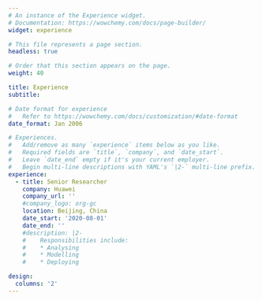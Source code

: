 ```yaml
---
# An instance of the Experience widget.
# Documentation: https://wowchemy.com/docs/page-builder/
widget: experience

# This file represents a page section.
headless: true

# Order that this section appears on the page.
weight: 40

title: Experience
subtitle:

# Date format for experience
#   Refer to https://wowchemy.com/docs/customization/#date-format
date_format: Jan 2006

# Experiences.
#   Add/remove as many `experience` items below as you like.
#   Required fields are `title`, `company`, and `date_start`.
#   Leave `date_end` empty if it's your current employer.
#   Begin multi-line descriptions with YAML's `|2-` multi-line prefix.
experience:
  - title: Senior Researcher
    company: Huawei
    company_url: ''
    #company_logo: org-gc
    location: Beijing, China
    date_start: '2020-08-01'
    date_end: ''
    #description: |2-
    #    Responsibilities include:
    #    * Analysing
    #    * Modelling
    #    * Deploying

design:
  columns: '2'
---
```

